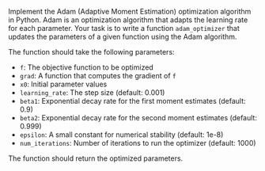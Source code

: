 Implement the Adam (Adaptive Moment Estimation) optimization algorithm in Python. Adam is an optimization algorithm that adapts the learning rate for each parameter. Your task is to write a function `adam_optimizer` that updates the parameters of a given function using the Adam algorithm.

The function should take the following parameters:

- `f`: The objective function to be optimized
- `grad`: A function that computes the gradient of `f`
- `x0`: Initial parameter values
- `learning_rate`: The step size (default: 0.001)
- `beta1`: Exponential decay rate for the first moment estimates (default: 0.9)
- `beta2`: Exponential decay rate for the second moment estimates (default: 0.999)
- `epsilon`: A small constant for numerical stability (default: 1e-8)
- `num_iterations`: Number of iterations to run the optimizer (default: 1000)

The function should return the optimized parameters.
